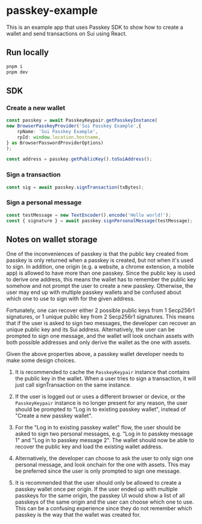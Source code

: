 # passkey-example

This is an example app that uses Passkey SDK to show how to create a wallet and send transactions on Sui using React.

## Run locally

```bash
pnpm i
pnpm dev
```

## SDK

### Create a new wallet

```ts
const passkey = await PasskeyKeypair.getPasskeyInstance(
new BrowserPasskeyProvider('Sui Passkey Example',{
    rpName: 'Sui Passkey Example',
    rpId: window.location.hostname,
} as BrowserPasswordProviderOptions)
);

const address = passkey.getPublicKey().toSuiAddress();
```

### Sign a transaction

```ts
const sig = await passkey.signTransaction(txBytes);
```     

### Sign a personal message

```ts
const testMessage = new TextEncoder().encode('Hello world!');
const { signature } = await passkey.signPersonalMessage(testMessage);
```

## Notes on wallet storage

One of the inconveniences of passkey is that the public key created from passkey is only returned when a passkey is created, but not when it's used to sign. In addition, one origin (e.g. a website, a chrome extension, a mobile app) is allowed to have more than one passkey. Since the public key is used to derive one address, this means the wallet has to remember the public key somehow and not prompt the user to create a new passkey. Otherwise, the user may end up with multiple passkey wallets and be confused about which one to use to sign with for the given address. 

Fortunately, one can recover either 2 possible public keys from 1 Secp256r1 signatures, or 1 unique public key from 2 Secp256r1 signatures. This means that if the user is asked to sign two messages, the developer can recover an unique public key and its Sui address. Alternatively, the user can be prompted to sign one message, and the wallet will look onchain assets with both possible addresses and only derive the wallet as the one with assets. 

Given the above properties above, a passkey wallet developer needs to make some design choices. 

1. It is recommended to cache the `PasskeyKeypair` instance that contains the public key in the wallet. When a user tries to sign a transaction, it will just call signTransaction on the same instance. 

2. If the user is logged out or uses a different browser or device, or the `PasskeyKeypair` instance is no longer present for any reason, the user should be prompted to "Log in to existing passkey wallet", instead of "Create a new passkey wallet".

3. For the "Log in to existing passkey wallet" flow, the user should be asked to sign two personal messages, e.g. "Log in to passkey message 1" and "Log in to passkey message 2". The wallet should now be able to recover the public key and load the existing wallet address.

4. Alternatively, the developer can choose to ask the user to only sign one personal message, and look onchain for the one with assets. This may be preferred since the user is only prompted to sign one message. 

5. It is recommended that the user should only be allowed to create a passkey wallet once per origin. If the user ended up with multiple passkeys for the same origin, the passkey UI would show a list of all passkeys of the same origin and the user can choose which one to use. This can be a confusing experience since they do not remember which passkey is the way that the wallet was created for. 